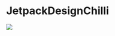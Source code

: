 # JetpackDesignChilli

[![](https://jitpack.io/v/ealmaz/JetpackDesignChili.svg)](https://jitpack.io/#ealmaz/JetpackDesignChili)
